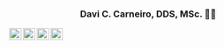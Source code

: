 <h3 align="center">Davi C. Carneiro, DDS, MSc. 🧔🏻‍</h3>

[<img align="left" alt="daviccarneiro | Twitter" width="22px" src="https://cdn.jsdelivr.net/npm/simple-icons@v3/icons/twitter.svg" />][twitter]
[<img align="left" alt="daviccarneiro | LinkedIn" width="22px" src="https://cdn.jsdelivr.net/npm/simple-icons@v3/icons/linkedin.svg" />][linkedin]
[<img align="left" alt="daviccarneiro | Instagram" width="22px" src="https://cdn.jsdelivr.net/npm/simple-icons@v3/icons/instagram.svg" />][instagram]
[<img align="left" alt="daviccarneiro | Flowpage" width="22px" src="https://flowimage.flow.page/resize?img=https%3A%2F%2Fcdn.flow.page%2Fimages%2F78be47f1-29ef-49af-a0ef-7f8527fe753a-profile-picture%3Fm%3D1616435509&w=320" />][Flowpage]

[twitter]: https://twitter.com/daviccarneiro
[instagram]: https://instagram.com/daviccarneiro
[linkedin]: https://linkedin.com/in/daviccarneiro
[Flowpage]: https://www.flowcode.com/page/daviccarneiro
